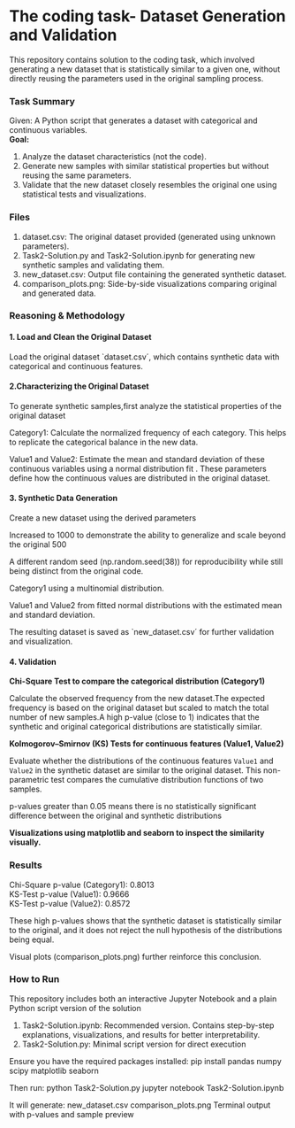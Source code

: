 # The coding task- Dataset Generation and Validation
This repository contains  solution to the coding task, which involved generating a new dataset that is statistically similar to a given one, without directly reusing the parameters used in the original sampling process.

### Task Summary

Given: A Python script that generates a dataset with categorical and continuous variables.<br>
<b> Goal:</b><br>
1. Analyze the dataset characteristics (not the code).<br>
2. Generate new samples with similar statistical properties but without reusing the same parameters.<br>
3. Validate that the new dataset closely resembles the original one using statistical tests and visualizations.<br>

### Files

1. dataset.csv: The original dataset provided (generated using unknown parameters).<br>
2. Task2-Solution.py and Task2-Solution.ipynb  for generating new synthetic samples and validating them.<br>
3. new_dataset.csv: Output file containing the generated synthetic dataset.<br>
4. comparison_plots.png: Side-by-side visualizations comparing original and generated data.<br>

### Reasoning & Methodology

#### 1. Load and Clean the Original Dataset

Load the original dataset `dataset.csv´, which contains synthetic data with categorical and continuous features.

#### 2.Characterizing the Original Dataset

To generate synthetic samples,first analyze the statistical properties of the original dataset

Category1: Calculate the normalized frequency of each category. This helps to replicate the categorical balance in the new data.

Value1 and Value2: Estimate the mean and standard deviation of these continuous variables using a normal distribution fit . These parameters define how the continuous values are distributed in the original dataset.

#### 3. Synthetic Data Generation

Create a new dataset using the derived parameters

Increased to 1000 to demonstrate the ability to generalize and scale beyond the original 500

A different random seed (np.random.seed(38)) for reproducibility while still being distinct from the original code.

Category1 using a multinomial distribution.

Value1 and Value2 from fitted normal distributions with the estimated mean and standard deviation.

The resulting dataset is saved as `new_dataset.csv´ for further validation and visualization.

#### 4. Validation

<b> Chi-Square Test to compare the categorical distribution (Category1) </b><br>

Calculate the observed frequency from the new dataset.The expected frequency is based on the original dataset but scaled to match the total number of new samples.A high p-value (close to 1) indicates that the synthetic and original categorical distributions are statistically similar.

<b>Kolmogorov–Smirnov (KS) Tests for continuous features (Value1, Value2)</b><br>

Evaluate whether the distributions of the continuous features `Value1` and `Value2` in the synthetic dataset are similar to the original dataset. This non-parametric test compares the cumulative distribution functions of two samples.

p-values greater than 0.05 means there is no statistically significant difference between the original and synthetic distributions 


<b>Visualizations using matplotlib and seaborn to inspect the similarity visually.</b><br>

### Results

Chi-Square p-value (Category1): 0.8013 <br>
KS-Test p-value (Value1): 0.9666<br>
KS-Test p-value (Value2): 0.8572<br>

These high p-values shows that the synthetic dataset is statistically similar to the original, and it does not reject the null hypothesis of the distributions being equal.

Visual plots (comparison_plots.png) further reinforce this conclusion.


### How to Run

This repository includes both an interactive Jupyter Notebook and a plain Python script version of the solution<br>

1. Task2-Solution.ipynb: Recommended version. Contains step-by-step explanations, visualizations, and results for better interpretability.
2. Task2-Solution.py: Minimal script version for direct execution

Ensure you have the required packages installed:
pip install pandas numpy scipy matplotlib seaborn

Then run:
python Task2-Solution.py
jupyter notebook Task2-Solution.ipynb

It will generate:
new_dataset.csv
comparison_plots.png
Terminal output with p-values and sample preview

